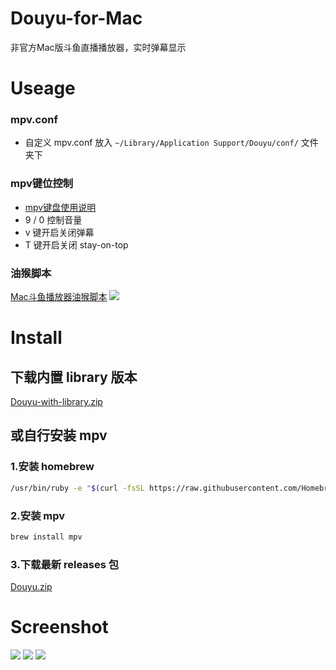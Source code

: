 # Douyu-for-Mac
非官方Mac版斗鱼直播播放器，实时弹幕显示
# Useage
### mpv.conf
- 自定义 mpv.conf 放入 `~/Library/Application Support/Douyu/conf/` 文件夹下
### mpv键位控制
- [mpv键盘使用说明](https://mpv.io/manual/master/#keyboard-control)  
- 9 / 0 控制音量
- v 键开启关闭弹幕
- T 键开启关闭 stay-on-top

### 油猴脚本
[Mac斗鱼播放器油猴脚本](https://greasyfork.org/zh-CN/scripts/36608-mac斗鱼播放器)
![](https://a.photo/images/2017/12/22/QQ20171222-1712022x.png)

# Install
## 下载内置 library 版本
[Douyu-with-library.zip](https://github.com/Grayon/Douyu-for-Mac/releases)
## 或自行安装 mpv
### 1.安装 homebrew 
```bash
/usr/bin/ruby -e "$(curl -fsSL https://raw.githubusercontent.com/Homebrew/install/master/install)"; 
```
### 2.安装 mpv 
```bash
brew install mpv
```
### 3.下载最新 releases 包
[Douyu.zip](https://github.com/Grayon/Douyu-for-Mac/releases)
# Screenshot
![](http://ww2.sinaimg.cn/large/0060lm7Tly1fjsi5xj9czj30qo0g8dpt.jpg)
![](http://ww3.sinaimg.cn/large/0060lm7Tly1fjvwhu4colj31kw0vyb2c.jpg)
![](http://ww4.sinaimg.cn/large/0060lm7Tly1fjvwh3bxhrj31hc0u0e83.jpg)

